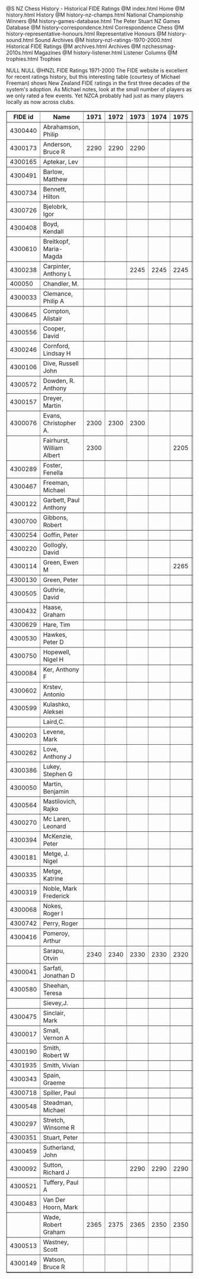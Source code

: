 @S NZ Chess History - Historical FIDE Ratings
@M index.html Home
@M history.html History
@M history-nz-champs.html National Championship Winners
@M history-games-database.html The Peter Stuart NZ Games Database
@M history-correspondence.html Correspondence Chess
@M history-representative-honours.html Representative Honours
@M history-sound.html Sound Archives
@M history-nzl-ratings-1970-2000.html Historical FIDE Ratings
@M archives.html Archives
@M nzchessmag-2010s.html Magazines
@M history-listener.html Listener Columns
@M trophies.html Trophies

NULL
NULL
@HNZL FIDE Ratings 1971-2000
The FIDE website is excellent for recent ratings history, but this interesting table (courtesy of Michael Freeman)
shows New Zealand FIDE ratings in the first three decades of the system's adoption. As Michael notes, look at the
small number of players as we only rated a few events. Yet NZCA probably had just as many players locally as now
across clubs.
</p><p>
<table border="1" cellpadding="25" cellspacing="25" summary="NZ FIDE Ratings 1970-2000">
    <tr>
        <th>FIDE id</th>
        <th>Name</th>
        <th>1971</th>
        <th>1972</th>
        <th>1973</th>
        <th>1974</th>
        <th>1975</th>
        <th>1976</th>
        <th>1977</th>
        <th>1978</th>
        <th>1979</th>
        <th>1980</th>
        <th>1981</th>
        <th>1982</th>
        <th>1983</th>
        <th>1984</th>
        <th>1985</th>
        <th>1986</th>
        <th>1987</th>
        <th>1988</th>
        <th>1989</th>
        <th>1990</th>
        <th>1991</th>
        <th>1992</th>
        <th>1993</th>
        <th>1994</th>
        <th>1995</th>
        <th>1996</th>
        <th>1997</th>
        <th>1998</th>
        <th>1999</th>
        <th>2000</th>
    </tr>
    <tr>
        <td>4300440</td>
        <td>Abrahamson, Philip</td>
        <td></td>
        <td></td>
        <td></td>
        <td></td>
        <td></td>
        <td></td>
        <td></td>
        <td></td>
        <td></td>
        <td></td>
        <td></td>
        <td></td>
        <td></td>
        <td></td>
        <td></td>
        <td></td>
        <td></td>
        <td></td>
        <td></td>
        <td></td>
        <td></td>
        <td></td>
        <td></td>
        <td></td>
        <td>2085</td>
        <td>2085</td>
        <td>2085</td>
        <td>2085</td>
        <td>2085</td>
        <td>2085</td>
    </tr>
    <tr>
        <td>4300173</td>
        <td>Anderson, Bruce R</td>
        <td>2290</td>
        <td>2290</td>
        <td>2290</td>
        <td></td>
        <td></td>
        <td></td>
        <td></td>
        <td></td>
        <td></td>
        <td></td>
        <td>2285</td>
        <td>2230</td>
        <td>2230</td>
        <td>2230</td>
        <td></td>
        <td></td>
        <td></td>
        <td></td>
        <td></td>
        <td></td>
        <td>2230</td>
        <td>2230</td>
        <td>2230</td>
        <td>2235</td>
        <td>2235</td>
        <td>2235</td>
        <td>2215</td>
        <td>2215</td>
        <td>2215</td>
        <td>2215</td>
    </tr>
    <tr>
        <td>4300165</td>
        <td>Aptekar, Lev</td>
        <td></td>
        <td></td>
        <td></td>
        <td></td>
        <td></td>
        <td></td>
        <td></td>
        <td></td>
        <td></td>
        <td></td>
        <td>2240</td>
        <td>2240</td>
        <td>2240</td>
        <td>2240</td>
        <td></td>
        <td></td>
        <td></td>
        <td></td>
        <td></td>
        <td></td>
        <td>2240</td>
        <td>2240</td>
        <td>2240</td>
        <td>2240</td>
        <td>2240</td>
        <td>2240</td>
        <td>2240</td>
        <td></td>
        <td>2240</td>
        <td>2240</td>
    </tr>
    <tr>
        <td>4300491</td>
        <td>Barlow, Matthew</td>
        <td></td>
        <td></td>
        <td></td>
        <td></td>
        <td></td>
        <td></td>
        <td></td>
        <td></td>
        <td></td>
        <td></td>
        <td></td>
        <td></td>
        <td></td>
        <td></td>
        <td></td>
        <td></td>
        <td></td>
        <td></td>
        <td></td>
        <td></td>
        <td></td>
        <td></td>
        <td></td>
        <td></td>
        <td></td>
        <td>2175</td>
        <td>2200</td>
        <td>2170</td>
        <td>2155</td>
        <td>2155</td>
    </tr>
    <tr>
        <td>4300734</td>
        <td>Bennett, Hilton</td>
        <td></td>
        <td></td>
        <td></td>
        <td></td>
        <td></td>
        <td></td>
        <td></td>
        <td></td>
        <td></td>
        <td></td>
        <td></td>
        <td></td>
        <td></td>
        <td></td>
        <td></td>
        <td></td>
        <td></td>
        <td></td>
        <td></td>
        <td></td>
        <td></td>
        <td></td>
        <td></td>
        <td></td>
        <td></td>
        <td></td>
        <td></td>
        <td></td>
        <td>2100</td>
        <td>2110</td>
    </tr>
    <tr>
        <td>4300726</td>
        <td>Bjelobrk, Igor</td>
        <td></td>
        <td></td>
        <td></td>
        <td></td>
        <td></td>
        <td></td>
        <td></td>
        <td></td>
        <td></td>
        <td></td>
        <td></td>
        <td></td>
        <td></td>
        <td></td>
        <td></td>
        <td></td>
        <td></td>
        <td></td>
        <td></td>
        <td></td>
        <td></td>
        <td></td>
        <td></td>
        <td></td>
        <td></td>
        <td></td>
        <td></td>
        <td></td>
        <td>2054</td>
        <td>2110</td>
    </tr>
    <tr>
        <td>4300408</td>
        <td>Boyd, Kendall</td>
        <td></td>
        <td></td>
        <td></td>
        <td></td>
        <td></td>
        <td></td>
        <td></td>
        <td></td>
        <td></td>
        <td></td>
        <td></td>
        <td></td>
        <td></td>
        <td></td>
        <td></td>
        <td></td>
        <td></td>
        <td></td>
        <td></td>
        <td></td>
        <td></td>
        <td></td>
        <td></td>
        <td></td>
        <td>2260</td>
        <td>2250</td>
        <td>2250</td>
        <td>2250</td>
        <td>2250</td>
        <td>2216</td>
    </tr>
    <tr>
        <td>4300610</td>
        <td>Breitkopf, Maria-Magda</td>
        <td></td>
        <td></td>
        <td></td>
        <td></td>
        <td></td>
        <td></td>
        <td></td>
        <td></td>
        <td></td>
        <td></td>
        <td></td>
        <td></td>
        <td></td>
        <td></td>
        <td></td>
        <td></td>
        <td></td>
        <td></td>
        <td></td>
        <td></td>
        <td></td>
        <td></td>
        <td></td>
        <td></td>
        <td></td>
        <td></td>
        <td></td>
        <td>2125</td>
        <td>2125</td>
        <td></td>
    </tr>
    <tr>
        <td>4300238</td>
        <td>Carpinter, Anthony L</td>
        <td></td>
        <td></td>
        <td>2245</td>
        <td>2245</td>
        <td>2245</td>
        <td></td>
        <td></td>
        <td></td>
        <td></td>
        <td></td>
        <td>2210</td>
        <td>2210</td>
        <td>2225</td>
        <td></td>
        <td></td>
        <td></td>
        <td></td>
        <td></td>
        <td></td>
        <td></td>
        <td>2210</td>
        <td>2210</td>
        <td>2210</td>
        <td>2210</td>
        <td>2210</td>
        <td>2210</td>
        <td>2210</td>
        <td></td>
        <td>2210</td>
        <td>2210</td>
    </tr>
    <tr>
        <td>400050</td>
        <td>Chandler, M.</td>
        <td></td>
        <td></td>
        <td></td>
        <td></td>
        <td></td>
        <td></td>
        <td>2385</td>
        <td>2390</td>
        <td>2380</td>
        <td>2450</td>
        <td>2455</td>
        <td>2470</td>
        <td></td>
        <td></td>
        <td></td>
        <td></td>
        <td></td>
        <td></td>
        <td></td>
        <td></td>
        <td></td>
        <td></td>
        <td></td>
        <td></td>
        <td></td>
        <td></td>
        <td></td>
        <td></td>
        <td></td>
        <td></td>
    </tr>
    <tr>
        <td>4300033</td>
        <td>Clemance, Philip A</td>
        <td></td>
        <td></td>
        <td></td>
        <td></td>
        <td></td>
        <td></td>
        <td></td>
        <td></td>
        <td></td>
        <td></td>
        <td></td>
        <td></td>
        <td></td>
        <td></td>
        <td>2220</td>
        <td>2290</td>
        <td>2290</td>
        <td>2315</td>
        <td>2335</td>
        <td>2355</td>
        <td>2355</td>
        <td>2355</td>
        <td>2355</td>
        <td>2355</td>
        <td>2355</td>
        <td>2355</td>
        <td>2355</td>
        <td></td>
        <td>2355</td>
        <td>2355</td>
    </tr>
    <tr>
        <td>4300645</td>
        <td>Compton, Alistair</td>
        <td></td>
        <td></td>
        <td></td>
        <td></td>
        <td></td>
        <td></td>
        <td></td>
        <td></td>
        <td></td>
        <td></td>
        <td></td>
        <td></td>
        <td></td>
        <td></td>
        <td></td>
        <td></td>
        <td></td>
        <td></td>
        <td></td>
        <td></td>
        <td></td>
        <td></td>
        <td></td>
        <td></td>
        <td></td>
        <td></td>
        <td></td>
        <td></td>
        <td>2035</td>
        <td>2093</td>
    </tr>
    <tr>
        <td>4300556</td>
        <td>Cooper, David</td>
        <td></td>
        <td></td>
        <td></td>
        <td></td>
        <td></td>
        <td></td>
        <td></td>
        <td></td>
        <td></td>
        <td></td>
        <td></td>
        <td></td>
        <td></td>
        <td></td>
        <td></td>
        <td></td>
        <td></td>
        <td></td>
        <td></td>
        <td></td>
        <td></td>
        <td></td>
        <td></td>
        <td></td>
        <td></td>
        <td></td>
        <td>2055</td>
        <td>2055</td>
        <td>2070</td>
        <td>2070</td>
    </tr>
    <tr>
        <td>4300246</td>
        <td>Cornford, Lindsay H</td>
        <td></td>
        <td></td>
        <td></td>
        <td></td>
        <td></td>
        <td></td>
        <td></td>
        <td></td>
        <td></td>
        <td></td>
        <td></td>
        <td></td>
        <td></td>
        <td></td>
        <td>2220</td>
        <td>2210</td>
        <td>2210</td>
        <td>2210</td>
        <td>2210</td>
        <td>2210</td>
        <td>2210</td>
        <td>2210</td>
        <td>2210</td>
        <td>2210</td>
        <td>2210</td>
        <td>2210</td>
        <td>2210</td>
        <td></td>
        <td>2210</td>
        <td>2210</td>
    </tr>
    <tr>
        <td>4300106</td>
        <td>Dive, Russell John</td>
        <td></td>
        <td></td>
        <td></td>
        <td></td>
        <td></td>
        <td></td>
        <td></td>
        <td></td>
        <td></td>
        <td></td>
        <td></td>
        <td></td>
        <td></td>
        <td></td>
        <td></td>
        <td></td>
        <td></td>
        <td>2235</td>
        <td>2240</td>
        <td>2255</td>
        <td>2305</td>
        <td>2300</td>
        <td>2295</td>
        <td>2315</td>
        <td>2295</td>
        <td>2430</td>
        <td>2435</td>
        <td>2440</td>
        <td>2440</td>
        <td>2443</td>
    </tr>
    <tr>
        <td>4300572</td>
        <td>Dowden, R. Anthony</td>
        <td></td>
        <td></td>
        <td></td>
        <td></td>
        <td></td>
        <td></td>
        <td></td>
        <td></td>
        <td></td>
        <td></td>
        <td></td>
        <td></td>
        <td>2245</td>
        <td>2220</td>
        <td>2220</td>
        <td>2220</td>
        <td></td>
        <td></td>
        <td></td>
        <td></td>
        <td>2220</td>
        <td></td>
        <td></td>
        <td></td>
        <td></td>
        <td></td>
        <td></td>
        <td>2210</td>
        <td>2210</td>
        <td>2167</td>
    </tr>
    <tr>
        <td>4300157</td>
        <td>Dreyer, Martin</td>
        <td></td>
        <td></td>
        <td></td>
        <td></td>
        <td></td>
        <td></td>
        <td></td>
        <td></td>
        <td></td>
        <td></td>
        <td></td>
        <td></td>
        <td></td>
        <td></td>
        <td></td>
        <td></td>
        <td></td>
        <td></td>
        <td></td>
        <td></td>
        <td>2235</td>
        <td>2235</td>
        <td>2345</td>
        <td>2345</td>
        <td>2320</td>
        <td>2300</td>
        <td>2275</td>
        <td>2275</td>
        <td>2275</td>
        <td>2275</td>
    </tr>
    <tr>
        <td>4300076</td>
        <td>Evans, Christopher A.</td>
        <td>2300</td>
        <td>2300</td>
        <td>2300</td>
        <td></td>
        <td></td>
        <td></td>
        <td></td>
        <td></td>
        <td></td>
        <td></td>
        <td></td>
        <td></td>
        <td></td>
        <td></td>
        <td></td>
        <td></td>
        <td></td>
        <td></td>
        <td></td>
        <td></td>
        <td>2300</td>
        <td>2300</td>
        <td>2300</td>
        <td>2300</td>
        <td>2300</td>
        <td>2300</td>
        <td>2300</td>
        <td></td>
        <td>2300</td>
        <td>2300</td>
    </tr>
    <tr>
        <td></td>
        <td>Fairhurst, William Albert</td>
        <td>2300</td>
        <td></td>
        <td></td>
        <td></td>
        <td>2205</td>
        <td>2205</td>
        <td>2205</td>
        <td></td>
        <td></td>
        <td></td>
        <td></td>
        <td></td>
        <td></td>
        <td></td>
        <td></td>
        <td></td>
        <td></td>
        <td></td>
        <td></td>
        <td></td>
        <td></td>
        <td></td>
        <td></td>
        <td></td>
        <td></td>
        <td></td>
        <td></td>
        <td></td>
        <td></td>
        <td></td>
    </tr>
    <tr>
        <td>4300289</td>
        <td>Foster, Fenella</td>
        <td></td>
        <td></td>
        <td></td>
        <td></td>
        <td></td>
        <td></td>
        <td></td>
        <td></td>
        <td></td>
        <td></td>
        <td></td>
        <td>1810</td>
        <td>1810</td>
        <td>1810</td>
        <td>1905</td>
        <td>1905</td>
        <td>2005</td>
        <td>2005</td>
        <td>2020</td>
        <td>2020</td>
        <td>2020</td>
        <td>2020</td>
        <td>2020</td>
        <td>2020</td>
        <td>2020</td>
        <td>2020</td>
        <td>2020</td>
        <td></td>
        <td>2020</td>
        <td>2020</td>
    </tr>
    <tr>
        <td>4300467</td>
        <td>Freeman, Michael</td>
        <td></td>
        <td></td>
        <td></td>
        <td></td>
        <td></td>
        <td></td>
        <td></td>
        <td></td>
        <td></td>
        <td></td>
        <td></td>
        <td></td>
        <td></td>
        <td></td>
        <td></td>
        <td></td>
        <td></td>
        <td></td>
        <td></td>
        <td></td>
        <td>2230</td>
        <td>2230</td>
        <td>2205</td>
        <td>2205</td>
        <td>2205</td>
        <td>2205</td>
        <td>2185</td>
        <td>2205</td>
        <td>2205</td>
        <td>2205</td>
    </tr>
    <tr>
        <td>4300122</td>
        <td>Garbett, Paul Anthony</td>
        <td></td>
        <td></td>
        <td></td>
        <td></td>
        <td></td>
        <td>2290</td>
        <td></td>
        <td>2310</td>
        <td>2320</td>
        <td>2320</td>
        <td>2320</td>
        <td>2320</td>
        <td>2265</td>
        <td>2310</td>
        <td>2310</td>
        <td>2310</td>
        <td>2285</td>
        <td>2285</td>
        <td>2230</td>
        <td>2295</td>
        <td>2305</td>
        <td>2305</td>
        <td>2310</td>
        <td>2310</td>
        <td>2300</td>
        <td>2315</td>
        <td>2300</td>
        <td>2360</td>
        <td>2372</td>
        <td>2360</td>
    </tr>
    <tr>
        <td>4300700</td>
        <td>Gibbons, Robert</td>
        <td></td>
        <td></td>
        <td></td>
        <td></td>
        <td></td>
        <td></td>
        <td></td>
        <td></td>
        <td></td>
        <td></td>
        <td></td>
        <td></td>
        <td></td>
        <td></td>
        <td></td>
        <td>2205</td>
        <td>2205</td>
        <td>2205</td>
        <td>2205</td>
        <td></td>
        <td></td>
        <td></td>
        <td></td>
        <td></td>
        <td></td>
        <td></td>
        <td></td>
        <td></td>
        <td>2200</td>
        <td>2162</td>
    </tr>
    <tr>
        <td>4300254</td>
        <td>Goffin, Peter</td>
        <td></td>
        <td></td>
        <td></td>
        <td></td>
        <td></td>
        <td></td>
        <td></td>
        <td></td>
        <td></td>
        <td></td>
        <td></td>
        <td></td>
        <td></td>
        <td></td>
        <td></td>
        <td>2205</td>
        <td>2205</td>
        <td>2205</td>
        <td>2205</td>
        <td>2205</td>
        <td>2205</td>
        <td>2205</td>
        <td>2205</td>
        <td>2205</td>
        <td>2205</td>
        <td>2205</td>
        <td>2205</td>
        <td></td>
        <td>2175</td>
        <td>2175</td>
    </tr>
    <tr>
        <td>4300220</td>
        <td>Gollogly, David</td>
        <td></td>
        <td></td>
        <td></td>
        <td></td>
        <td></td>
        <td></td>
        <td></td>
        <td></td>
        <td></td>
        <td></td>
        <td></td>
        <td></td>
        <td></td>
        <td>2240</td>
        <td>2215</td>
        <td>2215</td>
        <td>2215</td>
        <td>2215</td>
        <td>2215</td>
        <td>2215</td>
        <td>2215</td>
        <td>2215</td>
        <td>2215</td>
        <td>2215</td>
        <td>2215</td>
        <td>2215</td>
        <td>2215</td>
        <td></td>
        <td>2215</td>
        <td>2215</td>
    </tr>
    <tr>
        <td>4300114</td>
        <td>Green, Ewen M</td>
        <td></td>
        <td></td>
        <td></td>
        <td></td>
        <td>2265</td>
        <td>2265</td>
        <td>2265</td>
        <td></td>
        <td>2320</td>
        <td>2320</td>
        <td>2335</td>
        <td>2320</td>
        <td>2310</td>
        <td>2310</td>
        <td>2280</td>
        <td>2280</td>
        <td>2280</td>
        <td>2280</td>
        <td>2290</td>
        <td>2290</td>
        <td>2290</td>
        <td>2290</td>
        <td>2290</td>
        <td>2290</td>
        <td>2290</td>
        <td>2290</td>
        <td>2290</td>
        <td>2265</td>
        <td>2265</td>
        <td>2265</td>
    </tr>
    <tr>
        <td>4300130</td>
        <td>Green, Peter</td>
        <td></td>
        <td></td>
        <td></td>
        <td></td>
        <td></td>
        <td></td>
        <td></td>
        <td></td>
        <td></td>
        <td></td>
        <td></td>
        <td></td>
        <td></td>
        <td></td>
        <td></td>
        <td></td>
        <td></td>
        <td></td>
        <td>2300</td>
        <td>2300</td>
        <td>2265</td>
        <td>2265</td>
        <td>2265</td>
        <td>2265</td>
        <td>2265</td>
        <td>2265</td>
        <td>2265</td>
        <td>2245</td>
        <td>2269</td>
        <td>2239</td>
    </tr>
    <tr>
        <td>4300505</td>
        <td>Guthrie, David</td>
        <td></td>
        <td></td>
        <td></td>
        <td></td>
        <td></td>
        <td></td>
        <td></td>
        <td></td>
        <td></td>
        <td></td>
        <td></td>
        <td></td>
        <td></td>
        <td></td>
        <td></td>
        <td></td>
        <td></td>
        <td></td>
        <td></td>
        <td></td>
        <td></td>
        <td></td>
        <td></td>
        <td></td>
        <td></td>
        <td>2110</td>
        <td>2120</td>
        <td>2125</td>
        <td>2140</td>
        <td>2138</td>
    </tr>
    <tr>
        <td>4300432</td>
        <td>Haase, Graham</td>
        <td></td>
        <td></td>
        <td></td>
        <td></td>
        <td></td>
        <td></td>
        <td></td>
        <td></td>
        <td></td>
        <td></td>
        <td></td>
        <td></td>
        <td></td>
        <td></td>
        <td></td>
        <td></td>
        <td></td>
        <td></td>
        <td></td>
        <td></td>
        <td></td>
        <td></td>
        <td></td>
        <td></td>
        <td>2155</td>
        <td>2155</td>
        <td>2155</td>
        <td>2155</td>
        <td>2155</td>
        <td>2155</td>
    </tr>
    <tr>
        <td>4300629</td>
        <td>Hare, Tim</td>
        <td></td>
        <td></td>
        <td></td>
        <td></td>
        <td></td>
        <td></td>
        <td></td>
        <td></td>
        <td></td>
        <td></td>
        <td></td>
        <td></td>
        <td></td>
        <td></td>
        <td></td>
        <td></td>
        <td></td>
        <td></td>
        <td></td>
        <td></td>
        <td></td>
        <td></td>
        <td></td>
        <td></td>
        <td></td>
        <td></td>
        <td></td>
        <td></td>
        <td>2180</td>
        <td>2180</td>
    </tr>
    <tr>
        <td>4300530</td>
        <td>Hawkes, Peter D</td>
        <td></td>
        <td></td>
        <td></td>
        <td></td>
        <td></td>
        <td></td>
        <td></td>
        <td></td>
        <td></td>
        <td></td>
        <td></td>
        <td></td>
        <td></td>
        <td></td>
        <td></td>
        <td></td>
        <td></td>
        <td></td>
        <td></td>
        <td></td>
        <td></td>
        <td></td>
        <td></td>
        <td></td>
        <td></td>
        <td></td>
        <td>2155</td>
        <td>2195</td>
        <td>2170</td>
        <td>2170</td>
    </tr>
    <tr>
        <td>4300750</td>
        <td>Hopewell, Nigel H</td>
        <td></td>
        <td></td>
        <td></td>
        <td></td>
        <td></td>
        <td></td>
        <td></td>
        <td></td>
        <td></td>
        <td></td>
        <td></td>
        <td></td>
        <td></td>
        <td></td>
        <td></td>
        <td></td>
        <td></td>
        <td></td>
        <td></td>
        <td></td>
        <td></td>
        <td></td>
        <td></td>
        <td></td>
        <td></td>
        <td></td>
        <td></td>
        <td></td>
        <td></td>
        <td>2221</td>
    </tr>
    <tr>
        <td>4300084</td>
        <td>Ker, Anthony F</td>
        <td></td>
        <td></td>
        <td></td>
        <td></td>
        <td></td>
        <td></td>
        <td></td>
        <td></td>
        <td></td>
        <td></td>
        <td></td>
        <td></td>
        <td></td>
        <td></td>
        <td></td>
        <td></td>
        <td>2410</td>
        <td>2410</td>
        <td>2300</td>
        <td>2305</td>
        <td>2305</td>
        <td>2330</td>
        <td>2320</td>
        <td>2325</td>
        <td>2335</td>
        <td>2320</td>
        <td>2315</td>
        <td>2320</td>
        <td>2325</td>
        <td>2321</td>
    </tr>
    <tr>
        <td>4300602</td>
        <td>Krstev, Antonio</td>
        <td></td>
        <td></td>
        <td></td>
        <td></td>
        <td></td>
        <td></td>
        <td></td>
        <td></td>
        <td></td>
        <td></td>
        <td></td>
        <td></td>
        <td></td>
        <td></td>
        <td></td>
        <td></td>
        <td></td>
        <td></td>
        <td></td>
        <td></td>
        <td></td>
        <td></td>
        <td></td>
        <td></td>
        <td></td>
        <td>2180</td>
        <td>2130</td>
        <td>2160</td>
        <td>2146</td>
        <td>2146</td>
    </tr>
    <tr>
        <td>4300599</td>
        <td>Kulashko, Aleksei</td>
        <td></td>
        <td></td>
        <td></td>
        <td></td>
        <td></td>
        <td></td>
        <td></td>
        <td></td>
        <td></td>
        <td></td>
        <td></td>
        <td></td>
        <td></td>
        <td></td>
        <td></td>
        <td></td>
        <td></td>
        <td></td>
        <td></td>
        <td></td>
        <td></td>
        <td></td>
        <td></td>
        <td></td>
        <td></td>
        <td></td>
        <td>2380</td>
        <td>2390</td>
        <td>2396</td>
        <td>2382</td>
    </tr>
    <tr>
        <td></td>
        <td>Laird,C.</td>
        <td></td>
        <td></td>
        <td></td>
        <td></td>
        <td></td>
        <td></td>
        <td></td>
        <td></td>
        <td>2245</td>
        <td>2250</td>
        <td>2305</td>
        <td>2340</td>
        <td></td>
        <td></td>
        <td></td>
        <td></td>
        <td></td>
        <td></td>
        <td></td>
        <td></td>
        <td></td>
        <td></td>
        <td></td>
        <td></td>
        <td></td>
        <td></td>
        <td></td>
        <td></td>
        <td></td>
        <td></td>
    </tr>
    <tr>
        <td>4300203</td>
        <td>Levene, Mark</td>
        <td></td>
        <td></td>
        <td></td>
        <td></td>
        <td></td>
        <td></td>
        <td></td>
        <td></td>
        <td></td>
        <td></td>
        <td></td>
        <td></td>
        <td></td>
        <td>2205</td>
        <td>2205</td>
        <td>2225</td>
        <td>2225</td>
        <td>2225</td>
        <td>2225</td>
        <td>2225</td>
        <td>2225</td>
        <td>2225</td>
        <td>2225</td>
        <td>2225</td>
        <td>2225</td>
        <td>2225</td>
        <td>2225</td>
        <td></td>
        <td>2225</td>
        <td>2225</td>
    </tr>
    <tr>
        <td>4300262</td>
        <td>Love, Anthony J</td>
        <td></td>
        <td></td>
        <td></td>
        <td></td>
        <td></td>
        <td></td>
        <td></td>
        <td></td>
        <td></td>
        <td></td>
        <td></td>
        <td></td>
        <td></td>
        <td></td>
        <td></td>
        <td></td>
        <td>2205</td>
        <td>2205</td>
        <td>2205</td>
        <td>2205</td>
        <td>2205</td>
        <td>2225</td>
        <td></td>
        <td>2330</td>
        <td>2305</td>
        <td>2275</td>
        <td>2250</td>
        <td>2230</td>
        <td>2235</td>
        <td>2235</td>
    </tr>
    <tr>
        <td>4300386</td>
        <td>Lukey, Stephen G</td>
        <td></td>
        <td></td>
        <td></td>
        <td></td>
        <td></td>
        <td></td>
        <td></td>
        <td></td>
        <td></td>
        <td></td>
        <td></td>
        <td></td>
        <td></td>
        <td></td>
        <td></td>
        <td></td>
        <td></td>
        <td></td>
        <td></td>
        <td></td>
        <td></td>
        <td></td>
        <td></td>
        <td>2285</td>
        <td>2265</td>
        <td>2235</td>
        <td>2235</td>
        <td>2235</td>
        <td>2235</td>
        <td>2235</td>
    </tr>
    <tr>
        <td>4300050</td>
        <td>Martin, Benjamin</td>
        <td></td>
        <td></td>
        <td></td>
        <td></td>
        <td></td>
        <td></td>
        <td></td>
        <td></td>
        <td></td>
        <td></td>
        <td></td>
        <td></td>
        <td></td>
        <td></td>
        <td></td>
        <td></td>
        <td></td>
        <td></td>
        <td>2280</td>
        <td>2270</td>
        <td>2320</td>
        <td>2320</td>
        <td>2410</td>
        <td>2400</td>
        <td>2355</td>
        <td>2375</td>
        <td>2385</td>
        <td>2375</td>
        <td>2375</td>
        <td>2377</td>
    </tr>
    <tr>
        <td>4300564</td>
        <td>Mastilovich, Rajko</td>
        <td></td>
        <td></td>
        <td></td>
        <td></td>
        <td></td>
        <td></td>
        <td></td>
        <td></td>
        <td></td>
        <td></td>
        <td></td>
        <td></td>
        <td></td>
        <td></td>
        <td></td>
        <td></td>
        <td></td>
        <td></td>
        <td></td>
        <td></td>
        <td></td>
        <td></td>
        <td></td>
        <td></td>
        <td></td>
        <td></td>
        <td>2055</td>
        <td>2055</td>
        <td>2055</td>
        <td>2055</td>
    </tr>
    <tr>
        <td>4300270</td>
        <td>Mc Laren, Leonard</td>
        <td></td>
        <td></td>
        <td></td>
        <td></td>
        <td></td>
        <td></td>
        <td></td>
        <td></td>
        <td></td>
        <td></td>
        <td></td>
        <td></td>
        <td></td>
        <td></td>
        <td></td>
        <td></td>
        <td></td>
        <td></td>
        <td></td>
        <td>2205</td>
        <td>2250</td>
        <td>2275</td>
        <td>2275</td>
        <td>2275</td>
        <td>2275</td>
        <td>2275</td>
        <td>2275</td>
        <td>2250</td>
        <td>2250</td>
        <td>2250</td>
    </tr>
    <tr>
        <td>4300394</td>
        <td>McKenzie, Peter</td>
        <td></td>
        <td></td>
        <td></td>
        <td></td>
        <td></td>
        <td></td>
        <td></td>
        <td></td>
        <td></td>
        <td></td>
        <td></td>
        <td></td>
        <td></td>
        <td></td>
        <td></td>
        <td></td>
        <td></td>
        <td></td>
        <td></td>
        <td></td>
        <td></td>
        <td></td>
        <td></td>
        <td></td>
        <td>2310</td>
        <td>2265</td>
        <td>2265</td>
        <td>2265</td>
        <td>2265</td>
        <td>2265</td>
    </tr>
    <tr>
        <td>4300181</td>
        <td>Metge, J. Nigel</td>
        <td></td>
        <td></td>
        <td></td>
        <td></td>
        <td></td>
        <td></td>
        <td></td>
        <td></td>
        <td></td>
        <td></td>
        <td></td>
        <td></td>
        <td></td>
        <td></td>
        <td></td>
        <td></td>
        <td></td>
        <td></td>
        <td>2230</td>
        <td>2230</td>
        <td>2230</td>
        <td>2230</td>
        <td></td>
        <td>2100</td>
        <td>2100</td>
        <td>2100</td>
        <td>2170</td>
        <td>2160</td>
        <td>2160</td>
        <td>2160</td>
    </tr>
    <tr>
        <td>4300335</td>
        <td>Metge, Katrine</td>
        <td></td>
        <td></td>
        <td></td>
        <td></td>
        <td></td>
        <td></td>
        <td></td>
        <td></td>
        <td></td>
        <td></td>
        <td></td>
        <td></td>
        <td></td>
        <td></td>
        <td></td>
        <td></td>
        <td></td>
        <td></td>
        <td></td>
        <td></td>
        <td>2005</td>
        <td>2005</td>
        <td>2005</td>
        <td>2005</td>
        <td>2005</td>
        <td>2005</td>
        <td>2005</td>
        <td></td>
        <td>2005</td>
        <td>2005</td>
    </tr>
    <tr>
        <td>4300319</td>
        <td>Noble, Mark Frederick</td>
        <td></td>
        <td></td>
        <td></td>
        <td></td>
        <td></td>
        <td></td>
        <td></td>
        <td></td>
        <td></td>
        <td></td>
        <td></td>
        <td></td>
        <td></td>
        <td></td>
        <td></td>
        <td></td>
        <td></td>
        <td></td>
        <td></td>
        <td></td>
        <td>2320</td>
        <td>2320</td>
        <td>2310</td>
        <td>2290</td>
        <td>2260</td>
        <td>2260</td>
        <td>2240</td>
        <td>2240</td>
        <td>2240</td>
        <td>2240</td>
    </tr>
    <tr>
        <td>4300068</td>
        <td>Nokes, Roger I</td>
        <td></td>
        <td></td>
        <td></td>
        <td></td>
        <td></td>
        <td></td>
        <td></td>
        <td></td>
        <td></td>
        <td></td>
        <td></td>
        <td>2345</td>
        <td>2310</td>
        <td>2310</td>
        <td>2310</td>
        <td>2310</td>
        <td></td>
        <td></td>
        <td></td>
        <td></td>
        <td>2310</td>
        <td>2310</td>
        <td>2310</td>
        <td>2310</td>
        <td>2310</td>
        <td>2310</td>
        <td>2310</td>
        <td></td>
        <td>2310</td>
        <td>2310</td>
    </tr>
    <tr>
        <td>4300742</td>
        <td>Perry, Roger</td>
        <td></td>
        <td></td>
        <td></td>
        <td></td>
        <td></td>
        <td></td>
        <td></td>
        <td></td>
        <td></td>
        <td></td>
        <td></td>
        <td></td>
        <td></td>
        <td></td>
        <td></td>
        <td></td>
        <td></td>
        <td></td>
        <td></td>
        <td></td>
        <td></td>
        <td></td>
        <td></td>
        <td></td>
        <td></td>
        <td></td>
        <td></td>
        <td></td>
        <td></td>
        <td>2205</td>
    </tr>
    <tr>
        <td>4300416</td>
        <td>Pomeroy, Arthur</td>
        <td></td>
        <td></td>
        <td></td>
        <td></td>
        <td></td>
        <td></td>
        <td></td>
        <td></td>
        <td></td>
        <td></td>
        <td></td>
        <td></td>
        <td></td>
        <td></td>
        <td></td>
        <td></td>
        <td></td>
        <td></td>
        <td></td>
        <td></td>
        <td></td>
        <td></td>
        <td></td>
        <td></td>
        <td>2215</td>
        <td>2215</td>
        <td>2180</td>
        <td>2180</td>
        <td>2180</td>
        <td>2180</td>
    </tr>
    <tr>
        <td></td>
        <td>Sarapu, Otvin</td>
        <td>2340</td>
        <td>2340</td>
        <td>2330</td>
        <td>2330</td>
        <td>2320</td>
        <td>2320</td>
        <td>2290</td>
        <td>2290</td>
        <td>2330</td>
        <td>2330</td>
        <td>2310</td>
        <td>2315</td>
        <td>2305</td>
        <td>2320</td>
        <td>2335</td>
        <td>2335</td>
        <td>2345</td>
        <td>2345</td>
        <td>2325</td>
        <td>2350</td>
        <td>2360</td>
        <td>2350</td>
        <td>2300</td>
        <td>2290</td>
        <td>2300</td>
        <td>2300</td>
        <td>2295</td>
        <td>2255</td>
        <td>2255</td>
        <td></td>
    </tr>
    <tr>
        <td>4300041</td>
        <td>Sarfati, Jonathan D</td>
        <td></td>
        <td></td>
        <td></td>
        <td></td>
        <td></td>
        <td></td>
        <td></td>
        <td></td>
        <td></td>
        <td></td>
        <td></td>
        <td></td>
        <td>2250</td>
        <td>2250</td>
        <td>2265</td>
        <td>2265</td>
        <td>2250</td>
        <td>2250</td>
        <td>2325</td>
        <td>2325</td>
        <td>2320</td>
        <td>2305</td>
        <td>2310</td>
        <td>2315</td>
        <td>2315</td>
        <td>2325</td>
        <td>2300</td>
        <td>2300</td>
        <td>2283</td>
        <td>2278</td>
    </tr>
    <tr>
        <td>4300580</td>
        <td>Sheehan, Teresa</td>
        <td></td>
        <td></td>
        <td></td>
        <td></td>
        <td></td>
        <td></td>
        <td></td>
        <td></td>
        <td></td>
        <td></td>
        <td></td>
        <td></td>
        <td></td>
        <td></td>
        <td></td>
        <td></td>
        <td></td>
        <td></td>
        <td></td>
        <td></td>
        <td></td>
        <td></td>
        <td></td>
        <td></td>
        <td></td>
        <td></td>
        <td>2050</td>
        <td>2050</td>
        <td>2033</td>
        <td>2033</td>
    </tr>
    <tr>
        <td></td>
        <td>Sievey,J.</td>
        <td></td>
        <td></td>
        <td></td>
        <td></td>
        <td></td>
        <td></td>
        <td></td>
        <td></td>
        <td></td>
        <td></td>
        <td></td>
        <td></td>
        <td>1905</td>
        <td></td>
        <td></td>
        <td></td>
        <td>2005</td>
        <td>2005</td>
        <td></td>
        <td></td>
        <td></td>
        <td></td>
        <td></td>
        <td></td>
        <td></td>
        <td></td>
        <td></td>
        <td></td>
        <td></td>
        <td></td>
    </tr>
    <tr>
        <td>4300475</td>
        <td>Sinclair, Mark</td>
        <td></td>
        <td></td>
        <td></td>
        <td></td>
        <td></td>
        <td></td>
        <td></td>
        <td></td>
        <td></td>
        <td></td>
        <td></td>
        <td></td>
        <td></td>
        <td></td>
        <td></td>
        <td></td>
        <td></td>
        <td></td>
        <td></td>
        <td></td>
        <td></td>
        <td></td>
        <td></td>
        <td></td>
        <td></td>
        <td>2270</td>
        <td>2265</td>
        <td>2215</td>
        <td>2240</td>
        <td>2245</td>
    </tr>
    <tr>
        <td>4300017</td>
        <td>Small, Vernon A</td>
        <td></td>
        <td></td>
        <td></td>
        <td></td>
        <td></td>
        <td></td>
        <td></td>
        <td></td>
        <td>2365</td>
        <td>2365</td>
        <td>2345</td>
        <td>2340</td>
        <td>2310</td>
        <td>2330</td>
        <td>2360</td>
        <td>2360</td>
        <td>2355</td>
        <td>2355</td>
        <td>2390</td>
        <td>2390</td>
        <td>2390</td>
        <td>2390</td>
        <td>2345</td>
        <td>2330</td>
        <td>2330</td>
        <td>2330</td>
        <td>2330</td>
        <td>2335</td>
        <td>2335</td>
        <td>2335</td>
    </tr>
    <tr>
        <td>4300190</td>
        <td>Smith, Robert W</td>
        <td></td>
        <td></td>
        <td></td>
        <td></td>
        <td></td>
        <td></td>
        <td></td>
        <td></td>
        <td></td>
        <td></td>
        <td></td>
        <td>2225</td>
        <td>2270</td>
        <td>2270</td>
        <td>2280</td>
        <td>2280</td>
        <td>2285</td>
        <td>2285</td>
        <td>2250</td>
        <td>2250</td>
        <td>2240</td>
        <td>2240</td>
        <td>2255</td>
        <td>2255</td>
        <td>2270</td>
        <td>2275</td>
        <td>2020</td>
        <td>2305</td>
        <td>2290</td>
        <td>2300</td>
    </tr>
    <tr>
        <td>4301935</td>
        <td>Smith, Vivian</td>
        <td></td>
        <td></td>
        <td></td>
        <td></td>
        <td></td>
        <td></td>
        <td></td>
        <td></td>
        <td></td>
        <td></td>
        <td></td>
        <td></td>
        <td>1905</td>
        <td></td>
        <td>1905</td>
        <td>1905</td>
        <td></td>
        <td>2005</td>
        <td></td>
        <td></td>
        <td>2035</td>
        <td>2035</td>
        <td>2035</td>
        <td>2035</td>
        <td>2035</td>
        <td>2020</td>
        <td></td>
        <td></td>
        <td></td>
        <td></td>
    </tr>
    <tr>
        <td>4300343</td>
        <td>Spain, Graeme</td>
        <td></td>
        <td></td>
        <td></td>
        <td></td>
        <td></td>
        <td></td>
        <td></td>
        <td></td>
        <td></td>
        <td></td>
        <td></td>
        <td></td>
        <td></td>
        <td></td>
        <td></td>
        <td></td>
        <td></td>
        <td></td>
        <td></td>
        <td></td>
        <td></td>
        <td>2255</td>
        <td>2240</td>
        <td>2235</td>
        <td>2235</td>
        <td>2215</td>
        <td>2300</td>
        <td>2215</td>
        <td>2170</td>
        <td>2180</td>
    </tr>
    <tr>
        <td>4300718</td>
        <td>Spiller, Paul</td>
        <td></td>
        <td></td>
        <td></td>
        <td></td>
        <td></td>
        <td></td>
        <td></td>
        <td></td>
        <td></td>
        <td></td>
        <td></td>
        <td></td>
        <td></td>
        <td></td>
        <td></td>
        <td></td>
        <td></td>
        <td></td>
        <td></td>
        <td></td>
        <td></td>
        <td></td>
        <td></td>
        <td></td>
        <td></td>
        <td></td>
        <td>2215</td>
        <td></td>
        <td>2200</td>
        <td>2132</td>
    </tr>
    <tr>
        <td>4300548</td>
        <td>Steadman, Michael</td>
        <td></td>
        <td></td>
        <td></td>
        <td></td>
        <td></td>
        <td></td>
        <td></td>
        <td></td>
        <td></td>
        <td></td>
        <td></td>
        <td></td>
        <td></td>
        <td></td>
        <td></td>
        <td></td>
        <td></td>
        <td></td>
        <td></td>
        <td></td>
        <td></td>
        <td></td>
        <td></td>
        <td></td>
        <td></td>
        <td></td>
        <td>2090</td>
        <td>2090</td>
        <td>2090</td>
        <td>2090</td>
    </tr>
    <tr>
        <td>4300297</td>
        <td>Stretch, Winsome R</td>
        <td></td>
        <td></td>
        <td></td>
        <td></td>
        <td></td>
        <td></td>
        <td></td>
        <td></td>
        <td></td>
        <td></td>
        <td></td>
        <td></td>
        <td>1905</td>
        <td></td>
        <td></td>
        <td></td>
        <td></td>
        <td></td>
        <td></td>
        <td></td>
        <td>2005</td>
        <td>2005</td>
        <td>2005</td>
        <td>2005</td>
        <td>2005</td>
        <td>2005</td>
        <td>2005</td>
        <td></td>
        <td>2005</td>
        <td>2005</td>
    </tr>
    <tr>
        <td>4300351</td>
        <td>Stuart, Peter</td>
        <td></td>
        <td></td>
        <td></td>
        <td></td>
        <td></td>
        <td></td>
        <td></td>
        <td></td>
        <td></td>
        <td></td>
        <td></td>
        <td></td>
        <td>2240</td>
        <td>2250</td>
        <td>2225</td>
        <td>2225</td>
        <td>2225</td>
        <td>2225</td>
        <td></td>
        <td></td>
        <td></td>
        <td>2245</td>
        <td>2210</td>
        <td>2195</td>
        <td>2195</td>
        <td>2220</td>
        <td>2215</td>
        <td>2215</td>
        <td>2215</td>
        <td>2215</td>
    </tr>
    <tr>
        <td>4300459</td>
        <td>Sutherland, John</td>
        <td></td>
        <td></td>
        <td></td>
        <td></td>
        <td></td>
        <td></td>
        <td></td>
        <td></td>
        <td></td>
        <td></td>
        <td></td>
        <td></td>
        <td></td>
        <td></td>
        <td></td>
        <td></td>
        <td></td>
        <td></td>
        <td></td>
        <td></td>
        <td></td>
        <td></td>
        <td></td>
        <td></td>
        <td>2085</td>
        <td>2085</td>
        <td>2085</td>
        <td>2055</td>
        <td>2055</td>
        <td>2066</td>
    </tr>
    <tr>
        <td>4300092</td>
        <td>Sutton, Richard J</td>
        <td></td>
        <td></td>
        <td>2290</td>
        <td>2290</td>
        <td>2290</td>
        <td></td>
        <td></td>
        <td></td>
        <td>2290</td>
        <td>2290</td>
        <td>2290</td>
        <td>2290</td>
        <td></td>
        <td>2295</td>
        <td>2295</td>
        <td>2295</td>
        <td></td>
        <td></td>
        <td></td>
        <td></td>
        <td>2295</td>
        <td>2315</td>
        <td>2275</td>
        <td>2275</td>
        <td>2275</td>
        <td>2275</td>
        <td>2275</td>
        <td></td>
        <td>2275</td>
        <td>2275</td>
    </tr>
    <tr>
        <td>4300521</td>
        <td>Tuffery, Paul A</td>
        <td></td>
        <td></td>
        <td></td>
        <td></td>
        <td></td>
        <td></td>
        <td></td>
        <td></td>
        <td></td>
        <td></td>
        <td></td>
        <td></td>
        <td></td>
        <td></td>
        <td></td>
        <td></td>
        <td></td>
        <td></td>
        <td></td>
        <td></td>
        <td></td>
        <td></td>
        <td></td>
        <td></td>
        <td></td>
        <td></td>
        <td>2105</td>
        <td>2105</td>
        <td>2105</td>
        <td>2105</td>
    </tr>
    <tr>
        <td>4300483</td>
        <td>Van Der Hoorn, Mark</td>
        <td></td>
        <td></td>
        <td></td>
        <td></td>
        <td></td>
        <td></td>
        <td></td>
        <td></td>
        <td></td>
        <td></td>
        <td></td>
        <td></td>
        <td></td>
        <td></td>
        <td></td>
        <td></td>
        <td></td>
        <td></td>
        <td></td>
        <td></td>
        <td></td>
        <td></td>
        <td></td>
        <td></td>
        <td></td>
        <td>2175</td>
        <td>2115</td>
        <td>2115</td>
        <td>2115</td>
        <td>2115</td>
    </tr>
    <tr>
        <td></td>
        <td>Wade, Robert Graham</td>
        <td>2365</td>
        <td>2375</td>
        <td>2365</td>
        <td>2350</td>
        <td>2350</td>
        <td></td>
        <td></td>
        <td></td>
        <td></td>
        <td></td>
        <td></td>
        <td></td>
        <td></td>
        <td></td>
        <td></td>
        <td></td>
        <td>2305</td>
        <td></td>
        <td></td>
        <td></td>
        <td></td>
        <td></td>
        <td></td>
        <td></td>
        <td></td>
        <td></td>
        <td></td>
        <td></td>
        <td></td>
        <td></td>
    </tr>
    <tr>
        <td>4300513</td>
        <td>Wastney, Scott</td>
        <td></td>
        <td></td>
        <td></td>
        <td></td>
        <td></td>
        <td></td>
        <td></td>
        <td></td>
        <td></td>
        <td></td>
        <td></td>
        <td></td>
        <td></td>
        <td></td>
        <td></td>
        <td></td>
        <td></td>
        <td></td>
        <td></td>
        <td></td>
        <td></td>
        <td></td>
        <td></td>
        <td></td>
        <td></td>
        <td>2040</td>
        <td>2105</td>
        <td>2135</td>
        <td>2167</td>
        <td>2202</td>
    </tr>
    <tr>
        <td>4300149</td>
        <td>Watson, Bruce R</td>
        <td></td>
        <td></td>
        <td></td>
        <td></td>
        <td></td>
        <td></td>
        <td></td>
        <td></td>
        <td></td>
        <td></td>
        <td></td>
        <td>2220</td>
        <td>2260</td>
        <td>2265</td>
        <td>2260</td>
        <td>2260</td>
        <td></td>
        <td></td>
        <td></td>
        <td></td>
        <td>2260</td>
        <td>2260</td>
        <td>2260</td>
        <td>2260</td>
        <td>2260</td>
        <td>2260</td>
        <td>2260</td>
        <td></td>
        <td>2260</td>
        <td>2260</td>
    </tr>
</table>
